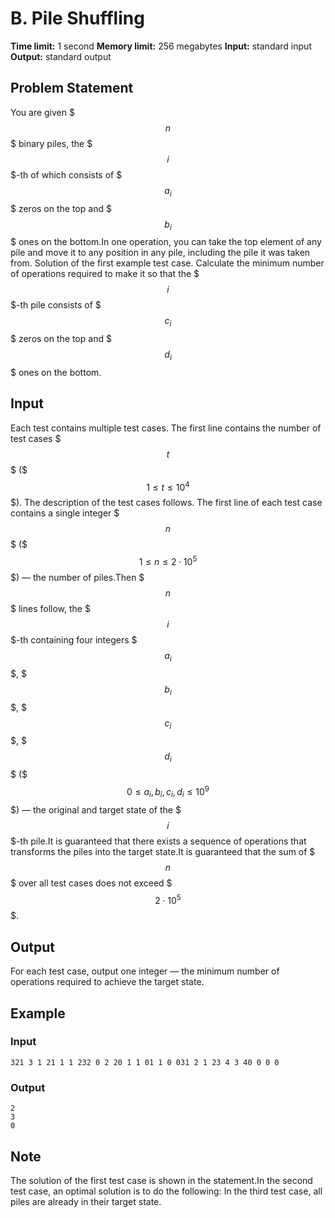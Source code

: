 # B. Pile Shuffling

**Time limit:** 1 second
**Memory limit:** 256 megabytes
**Input:** standard input
**Output:** standard output

## Problem Statement

You are given $$$n$$$ binary piles, the $$$i$$$-th of which consists of $$$a_i$$$ zeros on the top and $$$b_i$$$ ones on the bottom.In one operation, you can take the top element of any pile and move it to any position in any pile, including the pile it was taken from.     Solution of the first example test case.  Calculate the minimum number of operations required to make it so that the $$$i$$$-th pile consists of $$$c_i$$$ zeros on the top and $$$d_i$$$ ones on the bottom.

## Input

Each test contains multiple test cases. The first line contains the number of test cases $$$t$$$ ($$$1 \le t \le 10^4$$$). The description of the test cases follows. The first line of each test case contains a single integer $$$n$$$ ($$$1 \leq n \leq 2 \cdot 10^5$$$) — the number of piles.Then $$$n$$$ lines follow, the $$$i$$$-th containing four integers $$$a_i$$$, $$$b_i$$$, $$$c_i$$$, $$$d_i$$$ ($$$0 \leq a_i, b_i, c_i, d_i \leq 10^9$$$) — the original and target state of the $$$i$$$-th pile.It is guaranteed that there exists a sequence of operations that transforms the piles into the target state.It is guaranteed that the sum of $$$n$$$ over all test cases does not exceed $$$2 \cdot 10^5$$$.

## Output

For each test case, output one integer — the minimum number of operations required to achieve the target state.

## Example

### Input
```
321 3 1 21 1 1 232 0 2 20 1 1 01 1 0 031 2 1 23 4 3 40 0 0 0
```

### Output
```
2
3
0
```

## Note

The solution of the first test case is shown in the statement.In the second test case, an optimal solution is to do the following:    In the third test case, all piles are already in their target state.